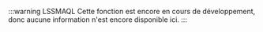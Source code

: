 :::warning LSSMAQL
Cette fonction est encore en cours de développement, donc aucune information n'est encore disponible ici.
:::